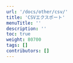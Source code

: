 ```yaml
---
url: '/docs/other/csv/'
title: 'CSVエクスポート'
menuTitle: ''
description: ''
toc: true
weight: 80700
tags: []
contributors: []
---
```

